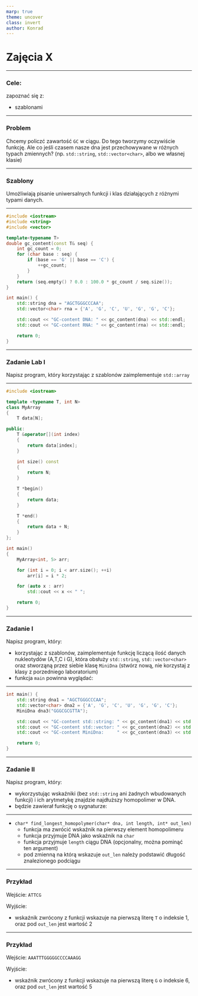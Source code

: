 ```yaml
---
marp: true
theme: uncover
class: invert
author: Konrad
---
```


# Zajęcia X

---

### Cele:

zapoznać się z:

- szablonami

---

### Problem

Chcemy policzć zawartość `GC` w ciągu. Do tego tworzymy oczywiście funkcję. Ale co jeśli czasem nasze dna jest przechowywane w różnych typach zmiennych? (np. `std::string`, `std::vector<char>`, albo we własnej klasie)

---

### Szablony

Umożliwiają pisanie uniwersalnych funkcji i klas działających z różnymi typami danych.

---

```cpp
#include <iostream>
#include <string>
#include <vector>

template<typename T>
double gc_content(const T& seq) {
    int gc_count = 0;
    for (char base : seq) {
        if (base == 'G' || base == 'C') {
            ++gc_count;
        }
    }
    return (seq.empty() ? 0.0 : 100.0 * gc_count / seq.size());
}

int main() {
    std::string dna = "AGCTGGGCCCAA";
    std::vector<char> rna = {'A', 'G', 'C', 'U', 'G', 'G', 'C'};

    std::cout << "GC-content DNA: " << gc_content(dna) << std::endl;
    std::cout << "GC-content RNA: " << gc_content(rna) << std::endl;

    return 0;
}
```

---

### Zadanie Lab I

Napisz program, który korzystając z szablonów zaimplementuje `std::array`

---

```cpp
#include <iostream>

template <typename T, int N>
class MyArray
{
	T data[N];

public:
	T &operator[](int index)
	{
		return data[index];
	}

	int size() const
	{
		return N;
	}

	T *begin()
	{
		return data;
	}

	T *end()
	{
		return data + N;
	}
};

int main()
{
	MyArray<int, 5> arr;

	for (int i = 0; i < arr.size(); ++i)
		arr[i] = i * 2;

	for (auto x : arr)
		std::cout << x << " ";

	return 0;
}
```

---

### Zadanie I

Napisz program, który:

- korzystając z szablonów, zaimplementuje funkcję liczącą ilość danych nukleotydów (A,T,C i G), która obsłuży `std::string`, `std::vector<char>` oraz stworząną przez siebie klasę `MiniDna` (stwórz nową, nie korzystaj z klasy z porzedniego laboratorium)
- funkcja `main` powinna wyglądać:

---

```cpp
int main() {
    std::string dna1 = "AGCTGGGCCCAA";
    std::vector<char> dna2 = {'A', 'G', 'C', 'U', 'G', 'G', 'C'};
    MiniDna dna3("GGGCGCGTTA");

    std::cout << "GC-content std::string: " << gc_content(dna1) << std::endl;
    std::cout << "GC-content std::vector: " << gc_content(dna2) << std::endl;
    std::cout << "GC-content MiniDna:     " << gc_content(dna3) << std::endl;

    return 0;
}
```

---

### Zadanie II

Napisz program, który:

- wykorzystując wskaźniki (bez `std::string` ani żadnych wbudowanych funkcji) i ich arytmetykę znajdzie najdłuższy homopolimer w DNA.
- będzie zawierał funkcję o sygnaturze:

---

- `char* find_longest_homopolymer(char* dna, int length, int* out_len)`
  - funkcja ma zwrócić wskaźnik na pierwszy element homopolimeru
  - funkcja przyjmuje DNA jako wskaźnik na `char`
  - funkcja przyjmuje `length` ciągu DNA (opcjonalny, można pominąć ten argument)
  - pod zmienną na którą wskazuje `out_len` należy podstawić długość znalezionego podciągu

---

### Przykład

Wejście:
`ATTCG`

Wyjście:

- wskaźnik zwrócony z funkcji wskazuje na pierwszą literę `T` o indeksie 1, oraz pod `out_len` jest wartość 2

---

### Przykład

Wejście:
`AAATTTGGGGGCCCCAAAGG`

Wyjście:

- wskaźnik zwrócony z funkcji wskazuje na pierwszą literę `G` o indeksie 6, oraz pod `out_len` jest wartość 5
